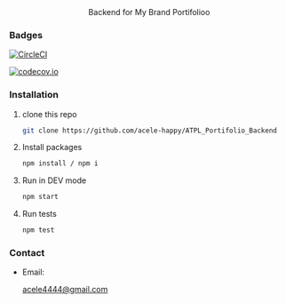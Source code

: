 
<div align="center">
    Backend for My Brand Portifolioo 
</div>

### Badges

[![CircleCI](https://circleci.com/gh/acele-happy/ATPL_Portifolio_Backend.svg?style=shield)](https://circleci.com/gh/circleci/circleci-docs)

[![codecov.io](https://codecov.io/github/acele-happy/ATPL_Portifolio_Backend/coverage.svg?branch=main)](https://codecov.io/github/acele-happy/ATPL_Portifolio_Backend)

### Installation

1. clone this repo
   ```sh
   git clone https://github.com/acele-happy/ATPL_Portifolio_Backend
   ```
2. Install packages
   ```sh
   npm install / npm i
   ```
3. Run in DEV mode
   ```sh
   npm start
   ```

4. Run tests
    ```sh
    npm test
    ```

### Contact
- Email: <p>acele4444@gmail.com</p>